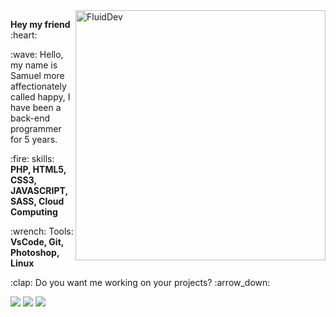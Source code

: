 <img src="https://github.com/samueldietrick/samueldietrick/blob/main/fluid.png?raw=true" min-width="200px" max-width="250px" width="400px" align="right" alt="FluidDev">

<p align="left"> 
  <b>Hey my friend</b> :heart:
</p>



<p align="left"> 
 :wave: Hello, my name is Samuel more affectionately called happy, I have been a back-end programmer for 5 years.
</p>

<p align="left">
  :fire: skills: <strong>PHP, HTML5, CSS3, JAVASCRIPT, SASS, Cloud Computing</strong>
</p>

<p align="left">
  :wrench: Tools: <strong>VsCode, Git, Photoshop, Linux</strong>
</p>

<p align="left">
  :clap: Do you want me working on your projects? :arrow_down:
</p>

<p align="left">

  <a href="https://t.me/samueldietrick" target="_blank">
  <img src="https://github.com/samueldietrick/samueldietrick/blob/main/t-icon.png?raw=true"/></a>

  <a href="https://www.facebook.com/samueldietrick0/" target="_blank">
  <img src="https://github.com/samueldietrick/samueldietrick/blob/main/f-icon.png?raw=true"/></a>

  <a href="mailto:contato.samueldietrick@gmail.com" target="_blank">
  <img src="https://github.com/samueldietrick/samueldietrick/blob/main/e-icon.png?raw=true"/></a>
</p>  
